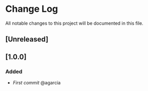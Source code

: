 # Change Log
All notable changes to this project will be documented in this file.

## [Unreleased]

## [1.0.0]
### Added
- *First commit* @agarcia
